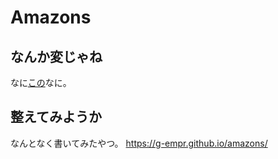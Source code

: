 # Amazons
## なんか変じゃね
なに[この](http://www.superhero-year.com/amazons/season1.html)なに。

## 整えてみようか
なんとなく書いてみたやつ。
https://g-empr.github.io/amazons/

